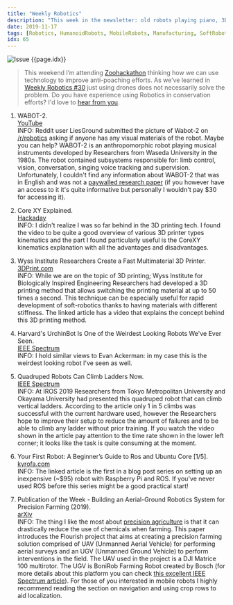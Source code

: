```yaml
---
title: "Weekly Robotics"
description: "This week in the newsletter: old robots playing piano, 3D printers, weird looking robots, ROS for beginners, precision agriculture and more!"
date: 2019-11-17
tags: [Robotics, HumanoidRobots, MobileRobots, Manufacturing, SoftRobotics, QuadrupedRobots, AgriculureRobots]
idx: 65
---
```

![Issue {{page.idx}}](/img/headers/{{page.idx}}.jpg "Issue {{page.idx}}")

> This weekend I’m attending [Zoohackathon](http://www.zoohackathon.com/Geneva) thinking how we can use technology to improve anti-poaching efforts. As we’ve learned in [Weekly Robotics #30](https://weeklyrobotics.com/weekly-robotics-30) just using drones does not necessarily solve the problem. Do you have experience using Robotics in conservation efforts? I'd love to [hear from you](mailto:contact@msadowski.ch).

1) WABOT-2.
<br>[YouTube](https://youtu.be/ZHMQuo_DsNU)<br>
INFO: Reddit user LiesGround submitted the picture of Wabot-2 on [/r/robotics](https://www.reddit.com/r/robotics/comments/dumqe7/q_what_happened_to_wabot2_is_there_more_footage/) asking if anyone has any visual materials of the robot. Maybe you can help? WABOT-2 is an anthropomorphic robot playing musical instruments developed by Researchers from Waseda University in the 1980s. The robot contained subsystems responsible for: limb control, vision, conversation, singing voice tracking and supervision. Unfortunately, I couldn't find any information about WABOT-2 that was in English and was not a [paywalled research paper](https://www.sciencedirect.com/science/article/pii/0167849387900027) (if you however have an access to it it's quite informative but personally I wouldn't pay $30 for accessing it).

2) Core XY Explained.
<br>[Hackaday](https://hackaday.com/2019/11/12/core-xy-explained/)<br>
INFO: I didn't realize I was so far behind in the 3D printing tech. I found the video to be quite a good overview of various 3D printer types kinematics and the part I found particularly useful is the CoreXY kinematics explanation with all the advantages and disadvantages.

3) Wyss Institute Researchers Create a Fast Multimaterial 3D Printer.
<br>[3DPrint.com](https://3dprint.com/259784/wyss-institute-researchers-create-a-fast-multimaterial-3d-printer/)<br>
INFO: While we are on the topic of 3D printing; Wyss Institute for Biologically Inspired Engineering Researchers had developed a 3D printing method that allows switching the printing material at up to 50 times a second. This technique can be especially useful for rapid development of soft-robotics thanks to having materials with different stiffness. The linked article has a video that explains the concept behind this 3D printing method.

4) Harvard's UrchinBot Is One of the Weirdest Looking Robots We've Ever Seen.
<br>[IEEE Spectrum](https://spectrum.ieee.org/automaton/robotics/robotics-hardware/harvard-amphibious-urchinbot)<br>
INFO: I hold similar views to Evan Ackerman: in my case this is the weirdest looking robot I've seen as well.

5) Quadruped Robots Can Climb Ladders Now.
<br>[IEEE Spectrum](https://spectrum.ieee.org/automaton/robotics/robotics-hardware/quadruped-robots-can-climb-ladders-now)<br>
INFO: At IROS 2019 Researchers from Tokyo Metropolitan University and Okayama University had presented this quadruped robot that can climb vertical ladders. According to the article only 1 in 5 climbs was successful with the current hardware used, however the Researchers hope to improve their setup to reduce the amount of failures and to be able to climb any ladder without prior training. If you watch the video shown in the article pay attention to the time rate shown in the lower left corner; it looks like the task is quite consuming at the moment.

6) Your First Robot: A Beginner’s Guide to Ros and Ubuntu Core [1/5].
<br>[kyrofa.com](https://kyrofa.com/posts/your-first-robot-a-beginner-s-guide-to-ros-and-ubuntu-core-1-5)<br>
INFO: The linked article is the first in a blog post series on setting up an inexpensive (~$95) robot with Raspberry Pi and ROS. If you've never used ROS before this series might be a good practical start!

7) Publication of the Week - Building an Aerial-Ground Robotics System for Precision Farming (2019).
<br>[arXiv](https://arxiv.org/abs/1911.03098)<br>
INFO: The thing I like the most about [precision agriculture](https://en.wikipedia.org/wiki/Precision_agriculture) is that it can drastically reduce the use of chemicals when farming. This paper introduces the Flourish project that aims at creating a precision farming solution comprised of UAV (Unmanned Aerial Vehicle) for performing aerial surveys and an UGV (Unmanned Ground Vehicle) to perform interventions in the field. The UAV used in the project is a DJI Matrice 100 multirotor. The UGV is BoniRob Farming Robot created by Bosch (for more details about this platform you can check [this excellent IEEE Spectrum article](https://spectrum.ieee.org/automaton/robotics/industrial-robots/bosch-deepfield-robotics-weed-control)). For those of you interested in mobile robots I highly recommend reading the section on navigation and using crop rows to aid localization.
